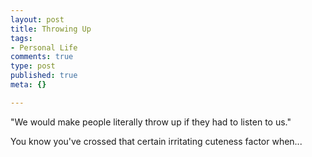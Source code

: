 ```yaml
--- 
layout: post
title: Throwing Up
tags: 
- Personal Life
comments: true
type: post
published: true
meta: {}

---
```

"We would make people literally throw up if they had to listen to us."

  You know you've crossed that certain irritating cuteness factor when...
